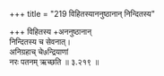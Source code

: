 +++
title = "219 विहितस्याननुष्ठानान् निन्दितस्य"

+++
विहितस्य +अननुष्ठानान्  
निन्दितस्य च सेवनात्।  
अनिग्रहाच् चे७न्द्रियाणां  
नरः पतनम् ऋच्छति  ॥ ३.२१९ ॥